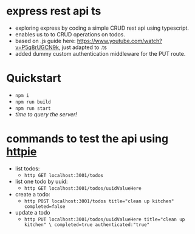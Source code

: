 # express rest api ts
- exploring express by coding a simple CRUD rest api using typescript.
- enables us to to CRUD operations on todos.
- based on .js guide here: https://www.youtube.com/watch?v=P5q8rUGCN9k, just
  adapted to .ts
- added dummy custom authentication middleware for the PUT route.

# Quickstart
- `npm i`
- `npm run build`
- `npm run start`
- *time to query the server!*

# commands to test the api using [httpie](https://github.com/httpie)
- list todos:
    - `http GET localhost:3001/todos`
- list one todo by uuid:
    - `http GET localhost:3001/todos/uuidValueHere`
- create a todo:
    - `http POST localhost:3001/todos title="clean up kitchen" completed=false`
- update a todo
    - `http PUT localhost:3001/todos/uuidValueHere title="clean up kitchen" \
        completed=true authenticated:"true"`
